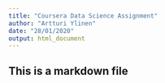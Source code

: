```yaml
---
title: "Coursera Data Science Assignment"
author: "Artturi Ylinen"
date: "28/01/2020"
output: html_document
---
```


## This is a markdown file